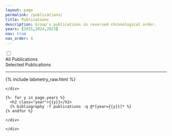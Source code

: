 ```yaml
---
layout: page
permalink: /publications/
title: Publications
description: Group's publications in reversed chronological order.
years: [2025,2024,2023]
nav: true
nav_order: 4
---
```


<div>
<input type="checkbox" id="toggle" class="toggleCheckbox" />
<div class="hcentered">
<label for="toggle" class="toggleContainer">
  <div>All Publications</div>   
  <div>Selected Publications</div>
</label>
</div>
	
<div id="toggleText">
  <div class="allPublications">
	<div id="exhaustive">
	  <hr/>
		{% include labmetry_raw.html %}
	</div>
	<script>
		people = [];
		{% for p in site.data.faculty %}people.push("{{p.firstname}}"[0] +  "\\. {{p.lastname}}");{% endfor %}
		{% for p in site.data.postdoc %}people.push("{{p.firstname}}"[0] +  "\\. {{p.lastname}}");{% endfor %}
		{% for p in site.data.phdstudents %}people.push("{{p.firstname}}"[0] +  "\\. {{p.lastname}}");{% endfor %}
		{% for p in site.data.formerpostdoc %}people.push("{{p.firstname}}"[0] +  "\\. {{p.lastname}}");{% endfor %}
		{% for p in site.data.formerphdstudents %}people.push("{{p.firstname}}"[0] +  "\\. {{p.lastname}}");{% endfor %}
		people = '('+people.join('|')+')'
		people = new RegExp(people, 'g')
	</script>
	<script>
		document.querySelectorAll('#exhaustive ul').forEach(ul => {
			const all = [...ul.querySelectorAll('li')]
			all.forEach(li => li.remove())
			const k = o => o.textContent.split('\n').join('')
				.replace(/^.*(CORE Ranking *: |IF *: [^ ]* \()/g, '! ')
				.replace(/^[^!]/g, 'zzz ') // unranked last
				.replace(/A\*/g, 'a') // A* is better than A
				.replace(/Q1/g, 'A2') // Q1 is better than B
				.replace(/Q2/g, 'B2') // Q2 is better than C
			console.log(ul, all, all.map(k))
			all.sort((a,b)=>k(a).localeCompare(k(b)))
			console.log(ul, all, all.map(k))
			all.forEach(li => {
				li.querySelectorAll('u').forEach(u => {u.outerHTML = u.innerHTML}) // remove underline
				li.innerHTML = li.innerHTML.replaceAll(people, '<u>$1</u>')
				ul.append(li)
			})
		})
	</script>

	</div>
  <div class="selectedPublications">
		<div class="publications">

	{%- for y in page.years %}
	  <h2 class="year">{{y}}</h2>
	  {% bibliography -f publications -q @*[year={{y}}]* %}
	{% endfor %}

	</div>
	  
	</div>
</div>
</div>


<!-- _pages/publications.md -->


